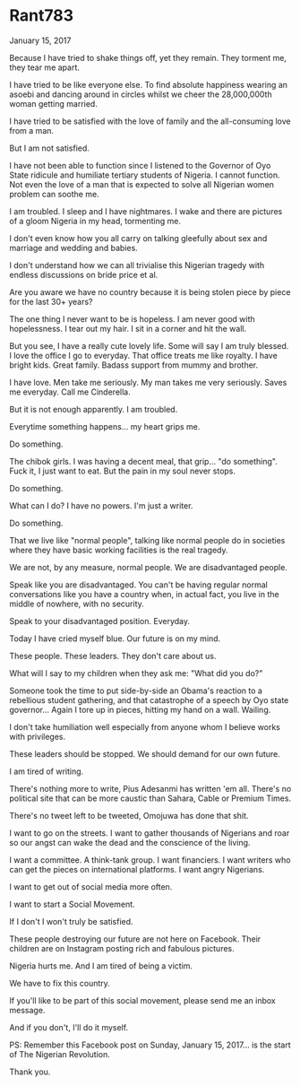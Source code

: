 # Rant783


January 15, 2017

Because I have tried to shake things off, yet they remain. They torment me, they tear me apart.

I have tried to be like everyone else. To find absolute happiness wearing an asoebi and dancing around in circles whilst we cheer the 28,000,000th woman getting married.

I have tried to be satisfied with the love of family and the all-consuming love from a man.

But I am not satisfied. 

I have not been able to function since I listened to the Governor of Oyo State ridicule and humiliate tertiary students of Nigeria. I cannot function. Not even the love of a man that is expected to solve all Nigerian women problem can soothe me.

I am troubled. I sleep and I have nightmares. I wake and there are pictures of a gloom Nigeria in my head, tormenting me.

I don't even know how you all carry on talking gleefully about sex and marriage and wedding and babies.

I don't understand how we can all trivialise this Nigerian tragedy with endless discussions on bride price et al. 

Are you aware we have no country because it is being stolen piece by piece for the last 30+ years?

The one thing I never want to be is hopeless. I am never good with hopelessness. I tear out my hair. I sit in a corner and hit the wall.

But you see, I have a really cute lovely life. Some will say I am truly blessed. I love the office I go to everyday. That office treats me like royalty. I have bright kids. Great family. Badass support from mummy and brother. 

I have love. Men take me seriously. My man takes me very seriously. Saves me everyday. Call me Cinderella.

But it is not enough apparently. I am troubled.

Everytime something happens... my heart grips me.

Do something.

The chibok girls. I was having a decent meal, that grip... "do something". Fuck it, I just want to eat. But the pain in my soul never stops.

Do something.

What can I do? I have no powers. I'm just a writer.

Do something. 

That we live like "normal people", talking like normal people do in societies where they have basic working facilities is the real tragedy.

We are not, by any measure, normal people. We are disadvantaged people.

Speak like you are disadvantaged. You can't be having regular normal conversations like you have a country when, in actual fact, you live in the middle of nowhere, with no security. 

Speak to your disadvantaged position. Everyday.

Today I have cried myself blue. Our future is on my mind. 

These people. These leaders. They don't care about us.

What will I say to my children when they ask me: "What did you do?"

Someone took the time to put side-by-side an Obama's reaction to a rebellious student gathering, and that catastrophe of a speech by Oyo state governor... Again I tore up in pieces, hitting my hand on a wall. Wailing. 

I don't take humiliation well especially from anyone whom I believe works with privileges.

These leaders should be stopped. We should demand for our own future.

I am tired of writing.

There's nothing more to write, Pius Adesanmi has written 'em all. There's no political site that can be more caustic than Sahara, Cable or Premium Times.

There's no tweet left to be tweeted, Omojuwa has done that shit. 

I want to go on the streets. I want to gather thousands of Nigerians and roar so our angst can wake the dead and the conscience of the living.

I want a committee. A think-tank group. I want financiers. I want writers who can get the pieces on international platforms. I want angry Nigerians.

I want to get out of social media more often. 

I want to start a Social Movement. 

If I don't I won't truly be satisfied. 

These people destroying our future are not here on Facebook. Their children are on Instagram posting rich and fabulous pictures.

Nigeria hurts me. And I am tired of being a victim. 

We have to fix this country.

If you'll like to be part of this social movement, please send me an inbox message.

And if you don't, I'll do it myself.

PS: Remember this Facebook post on Sunday, January 15, 2017... is the start of The Nigerian Revolution. 

Thank you.